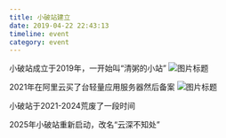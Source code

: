 ```yaml
---
title: 小破站建立
date: 2019-04-22 22:43:13
timeline: event
category: event
---
```



<!--more-->

小破站成立于2019年，一开始叫“清粥的小站”
![图片标题](1.jpg)

2021年在阿里云买了台轻量应用服务器然后备案
![图片标题](2.png)

小破站于2021-2024荒废了一段时间

2025年小破站重新启动，改名“云深不知处”
